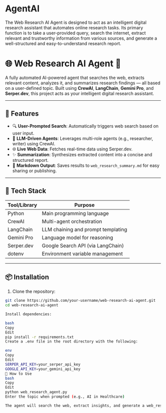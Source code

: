 # AgentAI
The Web Research AI Agent is designed to act as an intelligent digital research assistant that automates online research tasks. Its primary function is to take a user-provided query, search the internet, extract relevant and trustworthy information from various sources, and generate a well-structured and easy-to-understand research report.

# 🌐 Web Research AI Agent 🤖

A fully automated AI-powered agent that searches the web, extracts relevant content, analyzes it, and summarizes research findings — all based on a user-defined topic. Built using **CrewAI**, **LangChain**, **Gemini Pro**, and **Serper.dev**, this project acts as your intelligent digital research assistant.

---

## 🚀 Features

- 🔍 **User-Prompted Search**: Automatically triggers web search based on user input.
- 🧠 **LLM-Driven Agents**: Leverages multi-role agents (e.g., researcher, writer) using CrewAI.
- 🌐 **Live Web Data**: Fetches real-time data using Serper.dev.
- ✨ **Summarization**: Synthesizes extracted content into a concise and structured report.
- 📄 **Markdown Output**: Saves results to `web_research_summary.md` for easy sharing or publishing.

---

## 🧠 Tech Stack

| Tool/Library   | Purpose                            |
|----------------|------------------------------------|
| Python         | Main programming language          |
| CrewAI         | Multi-agent orchestration          |
| LangChain      | LLM chaining and prompt templating |
| Gemini Pro     | Language model for reasoning       |
| Serper.dev     | Google Search API (via LangChain)  |
| dotenv         | Environment variable management    |

---

## 📦 Installation

1. Clone the repository:

```bash
git clone https://github.com/your-username/web-research-ai-agent.git
cd web-research-ai-agent

Install dependencies:

bash
Copy
Edit
pip install -r requirements.txt
Create a .env file in the root directory with the following:

env
Copy
Edit
SERPER_API_KEY=your_serper_api_key
GOOGLE_API_KEY=your_gemini_api_key
🧪 How to Use
bash
Copy
Edit
python web_research_agent.py
Enter the topic when prompted (e.g., AI in Healthcare)

The agent will search the web, extract insights, and generate a web_research_summary.md file.
